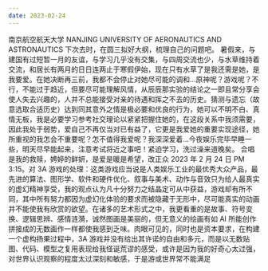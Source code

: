 ```yaml
---
date: 2023-02-24
---
```


南京航空航天大学
NANJING UNIVERSITY OF AERONAUTICS AND ASTRONAUTICS
下次去时，在圆三拟好大纲，梳理自己的问题吧。
暑假来，与建国有过短暂一月的友谊，与学习几乎没有交集，与四周交流也少，与水草维持着交流，和居长有两月的日日连两止于寒假伊始，现在只有水草了是我还需是她，是我要爱。在她决断再三前，我都不会停止对她尽可能的调和...原神呢？游戏呢？不行，不能过于趋近，但要尽可能理解风情，从辰辰那实验的结论之一即且常分享会使人失去兴趣的，人并不总能接受对亲的待遇和挥之不去的历史。猜测与遗忘（故意选取合适历史）达到同其意外之情是极必要和优良的行为，她可以不明不白、真情无板，我是必要学习参考社交理论以紧紧把握住她的，在这段关系中我须需要，因此我处于弱势，爱自己不再仅当对已有益了，它更是我爱她的重要实现途径，她所重视的我怎会不重要呢？怎不值得我爱呢？我深深爱着...今夜娱乐完毕早睡一些，明天尽早能起来，注意考试将近之事吧！紧迫学习，洗过澡来道晚矣。
合唱是我的救赎，娉婷的鲜妍，是爱是暖是希望，改正众
2023 年 2 月 24 日 PM 3:15。对 3A 游戏的处理：这类游戏应当说是人类娱乐工业的最优秀大众产品，最先进的算法、图形学、软件和硬件优化、叙事与美术、动作与音效只为给人最真实的虚幻精神享受，我的观点认为凡十分努力之结晶定可从中获益，游戏却有所不同，其中所有努力都因为虚幻化体验的要求而被隐藏于无形中，尽可能真实的动画并不能使我有欣赏的欲望。在诸多的艺术形式之中，我更看重的是故事、符号变换、逻辑思辨、感情涟漪，诚然图画是美丽的，但无意义的绘画有如 AI 所能创作拼接成的无数画作一样都使我感到乏味。肉眼可见的，同时也是资本要求，在构建一个虚构扬果过程中，3A 游戏并没有给出其许诺的自由和多元，而是以无数贴图、代码、模型之复用表现给我怪诞荒谬的感受，或许是因为我的好奇心太过强，对世界认识观察的程度太过深刻和敏感，于是游或世界常不能满足
